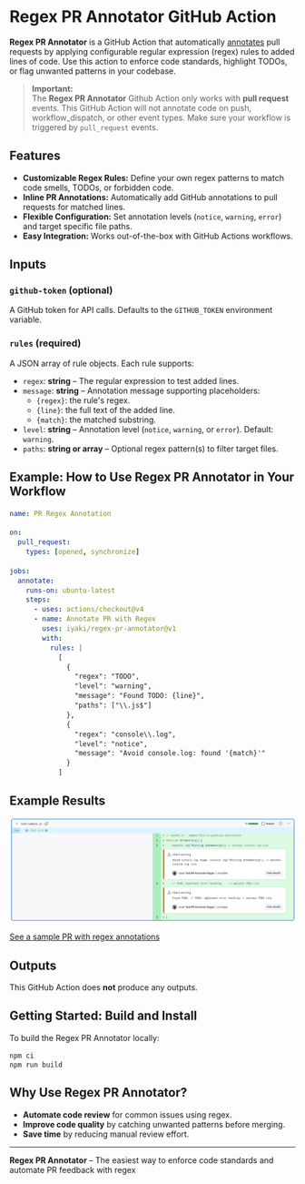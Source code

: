 # Regex PR Annotator GitHub Action

**Regex PR Annotator** is a GitHub Action that automatically [annotates](https://github.com/actions/toolkit/tree/main/packages/core#annotations) pull requests by applying configurable regular expression (regex) rules to added lines of code. Use this action to enforce code standards, highlight TODOs, or flag unwanted patterns in your codebase.

> **Important:**  
> The **Regex PR Annotator** Github Action only works with **pull request** events. This GitHub Action will not annotate code on push, workflow_dispatch, or other event types. Make sure your workflow is triggered by `pull_request` events.

## Features

- **Customizable Regex Rules:** Define your own regex patterns to match code smells, TODOs, or forbidden code.
- **Inline PR Annotations:** Automatically add GitHub annotations to pull requests for matched lines.
- **Flexible Configuration:** Set annotation levels (`notice`, `warning`, `error`) and target specific file paths.
- **Easy Integration:** Works out-of-the-box with GitHub Actions workflows.

## Inputs

### `github-token` (optional)
A GitHub token for API calls. Defaults to the `GITHUB_TOKEN` environment variable.

### `rules` (required)
A JSON array of rule objects. Each rule supports:
- `regex`: **string** – The regular expression to test added lines.
- `message`: **string** – Annotation message supporting placeholders:
  - `{regex}`: the rule's regex.
  - `{line}`: the full text of the added line.
  - `{match}`: the matched substring.
- `level`: **string** – Annotation level (`notice`, `warning`, or `error`). Default: `warning`.
- `paths`: **string or array** – Optional regex pattern(s) to filter target files.

## Example: How to Use Regex PR Annotator in Your Workflow

```yaml
name: PR Regex Annotation

on:
  pull_request:
    types: [opened, synchronize]

jobs:
  annotate:
    runs-on: ubuntu-latest
    steps:
      - uses: actions/checkout@v4
      - name: Annotate PR with Regex
        uses: iyaki/regex-pr-annotator@v1
        with:
          rules: |
            [
              {
                "regex": "TODO",
                "level": "warning",
                "message": "Found TODO: {line}",
                "paths": ["\\.js$"]
              },
              {
                "regex": "console\\.log",
                "level": "notice",
                "message": "Avoid console.log: found '{match}'"
              }
            ]
```

## Example Results

![GitHub PR with regex annotations](./results.png)

[See a sample PR with regex annotations](https://github.com/iyaki/regex-pr-annotator/pull/1/files#diff-988798991edf03e818d5f2d7e0b4c727035102549d0b04330d2de8300281698d)

## Outputs

This GitHub Action does **not** produce any outputs.

## Getting Started: Build and Install

To build the Regex PR Annotator locally:

```shell
npm ci
npm run build
```

## Why Use Regex PR Annotator?

- **Automate code review** for common issues using regex.
- **Improve code quality** by catching unwanted patterns before merging.
- **Save time** by reducing manual review effort.

---

**Regex PR Annotator** – The easiest way to enforce code standards and automate PR feedback with regex
